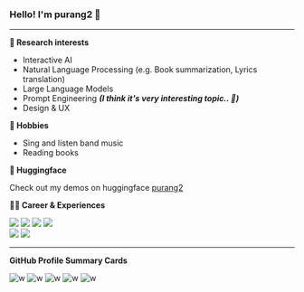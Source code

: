 <!--
<div align='center'>

### 👋 Hello! 
I'm researching AI language intelligence at ***UNIST***!  
I'm also interested in machine learning system design and service design.  
I am personally working on a number of interesting projects that use AI technology to change our daily lives in small ways. 😄  
I also have minor interests in ***HCI, Design, UX*** to pursue ***"AI to Everywhere, for Everyone"***.

**👋(반갑습니다!)** ***UNIST***에서 AI 언어지능을 연구하고 있습니다.   
머신러닝 시스템 디자인, 서비스 디자인에도 관심을 두고 있습니다.  
AI 기술을 통해 소소하게 일상을 바꾸는 여러가지 흥미로운 프로젝트들을 개인적으로 기획하고 있습니다. 😄  
***"AI to Everywhere, for Everyone"*** 을 추구하기 위해 ***HCI, Design, UX***에도 소소하게 관심을 두고 있습니다.

</div>-->


### Hello! I'm purang2 👋  
---

**🌱 Research interests**

- Interactive AI
- Natural Language Processing (e.g. Book summarization, Lyrics translation)
- Large Language Models
- Prompt Engineering ***(I think it's very interesting topic.. 🙂)***
- Design & UX

**🥳 Hobbies**

- Sing and listen band music
- Reading books

**🤗 Huggingface** 

Check out my demos on huggingface [purang2](https://huggingface.co/UNIST-Eunchan)


**👨‍💻 Career & Experiences**

<a href="https://aigs.unist.ac.kr/web/index.php" ><img src="https://img.shields.io/badge/UNIST, AI Graduate School-1877F2?style=flat"/></a>
<a href="https://www.sktuniv.com/" ><img src="https://img.shields.io/badge/SKT AI Fellowship, 4th-ED1324?style=flat"/></a>
<a href="https://coling2022.org/cfv" ><img src="https://img.shields.io/badge/COLING22 Student Volunteers-000000?style=flat"/></a>
<a href="https://github.com/qiskit-community/quantum-hackathon-korea-21?tab=readme-ov-file" ><img src="https://img.shields.io/badge/2021 Qiskit Hackathon Korea ㅡ Project: Quantum Neural Network-CF6655?style=flat"/>    
<a href="https://knu-brainai.github.io/" ><img src="https://img.shields.io/badge/Kyungpook National University, Brain AI Lab-005F92?style=flat"/></a>
<a href="https://see.knu.ac.kr/" ><img src="https://img.shields.io/badge/Kyungpook National University, School of Electronic Engineering (BS)-ED1324?style=flat"/></a>




--- 

**GitHub Profile Summary Cards**


  
![w](http://github-profile-summary-cards.vercel.app/api/cards/profile-details?username=purang2&theme=algolia)
![w](http://github-profile-summary-cards.vercel.app/api/cards/repos-per-language?username=purang2&theme=algolia)
![w](http://github-profile-summary-cards.vercel.app/api/cards/most-commit-language?username=purang2&theme=algolia)
![w](http://github-profile-summary-cards.vercel.app/api/cards/stats?username=purang2&theme=algolia)
![w](http://github-profile-summary-cards.vercel.app/api/cards/productive-time?username=purang2&theme=algolia&utcOffset=8)





<!--### 👋 ***[※ new update🤱]*** 

These days, I've been trying to channel my surplus energy into something more productive,

and as one of them, I'm working on a new project (website) for myself, so stay tuned for more details and please take a look at it~🙂!

**⬇ Wiki about Me⬇**
> ***https://purang2.oopy.io/***

And also, this is 

**⬇ Blog I'm running⬇**
> ***https://james-eunchan.tistory.com/***

### please visit~!🙂
-->

<!-- ### About Me 🌱
- I'm a first-year PhD student at UNIST Language & Intelligence Lab. 
- I'm studying natural language processing (NLP), language AI.
- 😁Please check my portfolio here: https://supurang.github.io/portfolio/

### I'm interested in

<img src="https://img.shields.io/badge/About USER FRIENDLY-CF6655?style=flat"/> <img src="https://img.shields.io/badge/Deep Learning-1877F2?style=flat"/> <img src="https://img.shields.io/badge/Natural Language Processing(NLP)-FF9797?style=flat"/>
<img src="https://img.shields.io/badge/Game AI-B9BFFF?style=flat"/>
<img src="https://img.shields.io/badge/Long_Document/Book NLP-F8D373?style=flat"/>
<img src="https://img.shields.io/badge/LLMs-1877F2?style=flat"/>
<img src="https://img.shields.io/badge/Story Generation-BBE2BB?style=flat"/>
<img src="https://img.shields.io/badge/Chatbot-6667AB?style=flat"/>


### More Information

<a href="https://scholar.google.com/citations?user=stfV6M8AAAAJ" ><img src="https://img.shields.io/badge/Google Scholar-4285F4?style=flat&logo=GoogleScholar&logoColor=white"/></a>
<a href="https://huggingface.co/UNIST-Eunchan" ><img src="https://img.shields.io/badge/HuggingFace-FFCD00?style=flat&logo=hexo&logoColor=white"/></a>
<a href="https://supurang.github.io/portfolio/" ><img src="https://img.shields.io/badge/Portfolio-39477F?style=flat&logo=AngelList&logoColor=white"/></a>
<a href="https://github.com/purang2/purang2/blob/main/cv%20(8).pdf" ><img src="https://img.shields.io/badge/CV-39477F?style=flat&logo=AngelList&logoColor=white"/></a>
<a href="https://www.linkedin.com/in/eunchan-lee-a21953209/" ><img src="https://img.shields.io/badge/LinkedIn-3178C6?style=flat&logo=LinkedIn&logoColor=white"/></a>
<a href="https://twitter.com/eunchan789" ><img src="https://img.shields.io/badge/Twitter-1D9BF0?style=flat&logo=twitter&logoColor=white"/></a>
<a href="https://www.facebook.com/profile.php?id=100003388221714" ><img src="https://img.shields.io/badge/Facebook-1877F2?style=flat&logo=Facebook&logoColor=white"/></a>
-->
<!--
### Hello! I'm Eunchan Lee 👋
<a href="https://velog.io/@purang2" ><img src="https://img.shields.io/badge/Tech Blog-BBE2BB?style=flat&logo=Velog&logoColor=white"/></a>


- 🧐 I'm currently working **[@Language & Intelligence Lab](https://sites.google.com/view/language-intelligence-lab) in UNIST**.
- 🌱 I'm interested in *****Natural Language Processing (NLP)*****
  - ***Representation learning for document-level tasks and long text sequences***
    - Book or paper summarization, story generation, extending new tasks.
  - ***Prompting and in-context learning with (large) language models***.


- **🟩More information about me**
  - ***B.S.& M.S. at Kyungpook National University, School of Electronic Engineering (KNUSEE)*** 
  - ***Ph.D Course at Ulsan National Institute of Science and Technology, AI Graduate School (UNIST AIGS)***
  - ***AI&NLP Researcher at SK Telecom (SKT AI Fellowship / 4th, 2022)***
- ***CV: [[Click here]](https://github.com/purang2/purang2/blob/main/cv%20(8).pdf)***




<!--
![slice](https://capsule-render.vercel.app/api?type=slice&color=auto&height=200&text=Hi%20I'm%20Eunchan&fontAlign=70&rotate=13&fontAlignY=25&desc=AI%20/%20NLP%20Research%20Student&descAlign=70.&descAlignY=44)
-->
  
<!--Hi I'm **Eunchan Lee, an AI / NLP Research Student**-->

<!--
### More Information
<a href="https://www.linkedin.com/in/eunchan-lee-a21953209/" ><img src="https://img.shields.io/badge/LinkedIn-3178C6?style=flat&logo=LinkedIn&logoColor=white"/></a>
<a href="https://www.facebook.com/profile.php?id=100003388221714" ><img src="https://img.shields.io/badge/Facebook-1877F2?style=flat&logo=Facebook&logoColor=white"/></a>
<a href="https://twitter.com/eunchan789" ><img src="https://img.shields.io/badge/Twitter-1D9BF0?style=flat&logo=twitter&logoColor=white"/></a>
<a href="https://scholar.google.com/citations?user=stfV6M8AAAAJ" ><img src="https://img.shields.io/badge/Google Scholar-4285F4?style=flat&logo=GoogleScholar&logoColor=white"/></a>
<a href="https://huggingface.co/UNIST-Eunchan" ><img src="https://img.shields.io/badge/HuggingFace-FFCD00?style=flat&logo=hexo&logoColor=white"/></a>
<a href="https://velog.io/@purang2" ><img src="https://img.shields.io/badge/Blog-1877F2?style=flat&logo=Velog&logoColor=white"/></a>
<a href="https://github.com/purang2/purang2/blob/main/cv%20(7).pdf" ><img src="https://img.shields.io/badge/CV-000000?style=flat&logo=AngelList&logoColor=white"/></a>

-->

<!--
### I'm interested in
<img src="https://img.shields.io/badge/Machine Learning-1877F2?style=flat"/> <img src="https://img.shields.io/badge/Natural Language Processing-39477F?style=flat"/>
<img src="https://img.shields.io/badge/Text/Document/Book Summarization-1877F2?style=flat"/>
<img src="https://img.shields.io/badge/Text/Document Evaluation-D71921?style=flat"/>
<img src="https://img.shields.io/badge/LLM-1877F2?style=flat"/>
<img src="https://img.shields.io/badge/Story Generation-20C997?style=flat"/>
<img src="https://img.shields.io/badge/Chatbot-E02826?style=flat"/>
  
  
### 👨‍💻 Career & Experience

<a href="https://sites.google.com/view/language-intelligence-lab/home?authuser=0" ><img src="https://img.shields.io/badge/UNIST, AI Graduate School, Language & Intelligence Lab-1877F2?style=flat"/></a>
<a href="https://www.sktuniv.com/" ><img src="https://img.shields.io/badge/SKT AI Fellowship 2022-ED1324?style=flat"/></a>
<a href="https://coling2022.org/cfv" ><img src="https://img.shields.io/badge/COLING22 Student Volunteers-000000?style=flat"/></a>

<a href="https://knu-brainai.github.io/" ><img src="https://img.shields.io/badge/Kyungpook National University, Brain AI Lab (MS)-005F92?style=flat"/></a>
<a href="https://see.knu.ac.kr/" ><img src="https://img.shields.io/badge/Kyungpook National University, School of Electronic Engineering (BS)-ED1324?style=flat"/></a>

**🎼Personelly I Like..**

<a href="https://www.youtube.com/watch?v=5xkD13Rk7EE"><img src="https://img.shields.io/badge/🎧Listen to Band Music (Ha Hyun Sang, LUCY, NFlying, Official Hige Dandism)-20C997?style=flat"/></a> <img src="https://img.shields.io/badge/📚Read Books-39477F?style=flat"/>
<img src="https://img.shields.io/badge/🧉Iced Americano (everyday)-1877F2?style=flat"/>
<img src="https://img.shields.io/badge/🎤Singing-39477F?style=flat"/>
<img src="https://img.shields.io/badge/⚽Football-39477F?style=flat"/>


<div align='center'>
    <h3>
        GitHub Profile Summary Cards
    </h3>
</div>

<div align='center'>
  
![w](http://github-profile-summary-cards.vercel.app/api/cards/profile-details?username=purang2&theme=algolia)
![w](http://github-profile-summary-cards.vercel.app/api/cards/repos-per-language?username=purang2&theme=algolia)
![w](http://github-profile-summary-cards.vercel.app/api/cards/most-commit-language?username=purang2&theme=algolia)
![w](http://github-profile-summary-cards.vercel.app/api/cards/stats?username=purang2&theme=algolia)
![w](http://github-profile-summary-cards.vercel.app/api/cards/productive-time?username=purang2&theme=algolia&utcOffset=8)

![dev3](https://github.com/purang2/purang2/assets/46081500/1504f7a4-60fe-4627-8117-ea8f5d150b69)

</div>



-->
